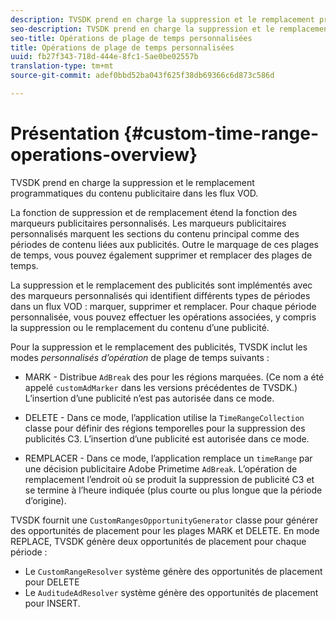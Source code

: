 ```yaml
---
description: TVSDK prend en charge la suppression et le remplacement programmatiques du contenu publicitaire dans les flux VOD.
seo-description: TVSDK prend en charge la suppression et le remplacement programmatiques du contenu publicitaire dans les flux VOD.
seo-title: Opérations de plage de temps personnalisées
title: Opérations de plage de temps personnalisées
uuid: fb27f343-718d-444e-8fc1-5ae0be02557b
translation-type: tm+mt
source-git-commit: adef0bbd52ba043f625f38db69366c6d873c586d

---
```



# Présentation {#custom-time-range-operations-overview}

TVSDK prend en charge la suppression et le remplacement programmatiques du contenu publicitaire dans les flux VOD.

La fonction de suppression et de remplacement étend la fonction des marqueurs publicitaires personnalisés. Les marqueurs publicitaires personnalisés marquent les sections du contenu principal comme des périodes de contenu liées aux publicités. Outre le marquage de ces plages de temps, vous pouvez également supprimer et remplacer des plages de temps.

<!--<a id="section_D3FE668CAF764DCC912373D5410C932C"></a>-->

La suppression et le remplacement des publicités sont implémentés avec des marqueurs personnalisés qui identifient différents types de périodes dans un flux VOD : marquer, supprimer et remplacer. Pour chaque période personnalisée, vous pouvez effectuer les opérations associées, y compris la suppression ou le remplacement du contenu d’une publicité.

Pour la suppression et le remplacement des publicités, TVSDK inclut les modes *personnalisés d’opération* de plage de temps suivants :

* MARK - Distribue `AdBreak` des  pour les régions marquées. (Ce nom a été appelé `customAdMarker` dans les versions précédentes de TVSDK.) L’insertion d’une publicité n’est pas autorisée dans ce mode.

* DELETE - Dans ce mode, l’application utilise la `TimeRangeCollection` classe pour définir des régions temporelles pour la suppression des publicités C3. L’insertion d’une publicité est autorisée dans ce mode.
* REMPLACER - Dans ce mode, l’application remplace un `timeRange` par une décision publicitaire Adobe Primetime `AdBreak`. L’opération de remplacement  l’endroit où se produit la suppression de publicité C3 et se termine à l’heure indiquée (plus courte ou plus longue que la période d’origine).

TVSDK fournit une `CustomRangesOpportunityGenerator` classe pour générer des opportunités de placement pour les plages MARK et DELETE. En mode REPLACE, TVSDK génère deux opportunités de placement pour chaque période :

* Le `CustomRangeResolver` système génère des opportunités de placement pour DELETE
* Le `AuditudeAdResolver` système génère des opportunités de placement pour INSERT.